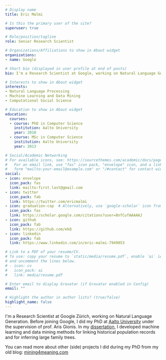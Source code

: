 ```yaml
---
# Display name
title: Eric Malmi

# Is this the primary user of the site?
superuser: true

# Role/position/tagline
role: Senior Research Scientist

# Organizations/Affiliations to show in About widget
organizations:
- name: Google

# Short bio (displayed in user profile at end of posts)
bio: I'm a Research Scientist at Google, working on Natural Language Generation.

# Interests to show in About widget
interests:
- Natural Language Processing
- Machine Learning and Data Mining
- Computational Social Science

# Education to show in About widget
education:
  courses:
  - course: PhD in Computer Science
    institution: Aalto University
    year: 2018
  - course: MSc in Computer Science
    institution: Aalto University
    year: 2013

# Social/Academic Networking
# For available icons, see: https://sourcethemes.com/academic/docs/page-builder/#icons
#   For an email link, use "fas" icon pack, "envelope" icon, and a link in the
#   form "mailto:your-email@example.com" or "/#contact" for contact widget.
social:
- icon: envelope
  icon_pack: fas
  link: mailto:first.last@gmail.com
- icon: twitter
  icon_pack: fab
  link: https://twitter.com/ericmalmi
- icon: graduation-cap  # Alternatively, use `google-scholar` icon from `ai` icon pack
  icon_pack: fas
  link: https://scholar.google.com/citations?user=8nfCufAAAAAJ
- icon: github
  icon_pack: fab
  link: https://github.com/ekQ
- icon: linkedin
  icon_pack: fab
  link: https://www.linkedin.com/in/eric-malmi-7949053

# Link to a PDF of your resume/CV.
# To use: copy your resume to `static/media/resume.pdf`, enable `ai` icons in `params.toml`, 
# and uncomment the lines below.
# - icon: cv
#   icon_pack: ai
#   link: media/resume.pdf

# Enter email to display Gravatar (if Gravatar enabled in Config)
email: ""

# Highlight the author in author lists? (true/false)
highlight_name: false
---
```


I'm a Research Scientist at Google Zürich, working on Natural Language Generation.
Before joining Google, I did my PhD at [Aalto University](https://www.aalto.fi/en) under the supervision of prof. Aris Gionis.
In my [dissertation](https://aaltodoc.aalto.fi/handle/123456789/31841), I developed machine learning and data mining methods for linking historical population records and for inferring large family trees.

You can read more about other (side) projects I did during my PhD from my old blog: [mining4meaning.com](https://mining4meaning.com/)
